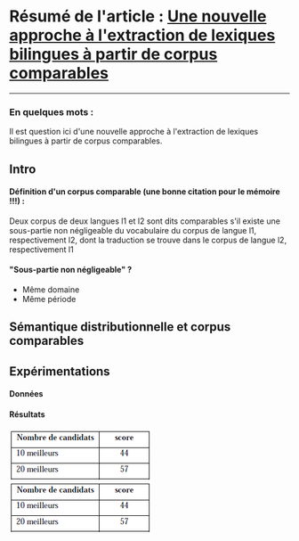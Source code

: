 # Résumé de l'article : [Une nouvelle approche à l'extraction de lexiques bilingues à partir de corpus comparables](http://lexicometrica.univ-paris3.fr/thema/thema6/Dejean.pdf)
---------

### En quelques mots : 
Il est question ici d'une nouvelle approche à l'extraction de lexiques bilingues à partir de corpus comparables.

## Intro

#### Définition d'un corpus comparable (une bonne citation pour le mémoire !!!) :

Deux corpus de deux langues l1 et l2 sont dits comparables s'il existe une sous-partie non négligeable du vocabulaire du corpus de langue l1, respectivement l2, dont la traduction se trouve dans le corpus de langue l2, respectivement l1


#### "Sous-partie non négligeable" ?

* Même domaine
* Même période





## Sémantique distributionnelle et corpus comparables









## Expérimentations

#### Données




#### Résultats






![alt text][fig1]
![alt text][fig1]






[fig1]: https://github.com/allinard/Multi-alignement-en-corpus-comparables/blob/master/Articles/images/DejeanGaussierFig1.png " "
[fig2]: https://github.com/allinard/Multi-alignement-en-corpus-comparables/blob/master/Articles/images/DejeanGaussierFig2.png " "
[fig3]: https://github.com/allinard/Multi-alignement-en-corpus-comparables/blob/master/Articles/images/DejeanGaussierFig3.png " "
[fig4]: https://github.com/allinard/Multi-alignement-en-corpus-comparables/blob/master/Articles/images/DejeanGaussierFig4.png " "
[fig5]: https://github.com/allinard/Multi-alignement-en-corpus-comparables/blob/master/Articles/images/DejeanGaussierFig5.png " "
